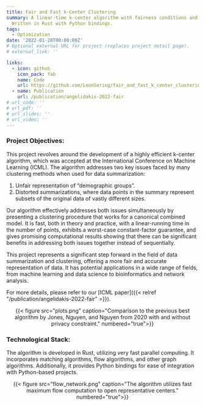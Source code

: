```yaml
---
title: Fair and Fast k-Center Clustering
summary: A linear-time k-center algorithm with fairness conditions and worst-case guarantees that is very fast in practice. 
  Written in Rust with Python bindings.
tags:
  - Optimization
date: '2022-01-28T00:00:00Z'
# Optional external URL for project (replaces project detail page).
# external_link: ''

links:
  - icon: github
    icon_pack: fab
    name: Code
    url: https://github.com/LeonSering/fair_and_fast_k_center_clustering
  - name: Publication
    url: /publication/angelidakis-2022-fair
# url_code: ''
# url_pdf: ''
# url_slides: ''
# url_video: ''
---
```

### Project Objectives:
This project revolves around the development of a highly efficient k-center algorithm, which was accepted at the International Conference on Machine Learning (ICML). The algorithm addresses two key issues faced by many clustering methods when used for data summarization:

1. Unfair representation of “demographic groups”.
2. Distorted summarizations, where data points in the summary represent subsets of the original data of vastly different sizes.

Our algorithm effectively addresses both issues simultaneously by presenting a clustering procedure that works for a canonical combined model. It is fast, both in theory and practice, with a linear-running time in the number of points, exhibits a worst-case constant-factor guarantee, and gives promising computational results showing that there can be significant benefits in addressing both issues together instead of sequentially.

This project represents a significant step forward in the field of data summarization and clustering, offering a more fair and accurate representation of data. It has potential applications in a wide range of fields, from machine learning and data science to bioinformatics and network analysis.

For more details, please refer to our [ICML paper]({{< relref "/publication/angelidakis-2022-fair" >}}).
<center>{{< figure src="plots.png" caption="Comparison to the previous best algorithm by Jones, Nguyen, and Nguyen from 2020 with and without privacy constraint." numbered="true">}}</center>

### Technological Stack:
The algorithm is developed in Rust, utilizing very fast parallel computing. It incorporates matching algorithms, flow algorithms, and other graph algorithms. Additionally, it provides Python bindings for ease of integration with Python-based projects.
<center>{{< figure src="flow_network.png" caption="The algorithm utilizes fast maximum flow computation to open representative centers." numbered="true">}}</center>

